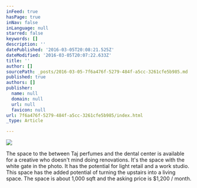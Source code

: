 ```yaml
---
inFeed: true
hasPage: true
inNav: false
inLanguage: null
starred: false
keywords: []
description: ''
datePublished: '2016-03-05T20:08:21.525Z'
dateModified: '2016-03-05T20:07:22.633Z'
title: ''
author: []
sourcePath: _posts/2016-03-05-7f6a476f-5279-484f-a5cc-3261cfe5b985.md
published: true
authors: []
publisher:
  name: null
  domain: null
  url: null
  favicon: null
url: 7f6a476f-5279-484f-a5cc-3261cfe5b985/index.html
_type: Article

---
```

![](https://the-grid-user-content.s3-us-west-2.amazonaws.com/0c8f0d29-65ae-47ea-b88e-854e8645cdeb.png)

The space to the between Taj perfumes and the dental center is available for a creative who doesn't mind doing renovations. It's the space with the white gate in the photo. It has the potential for light retail and a work studio. This space has the added potential of turning the upstairs into a living space.  The space is about 1,000 sqft and the asking price is $1,200 / month.